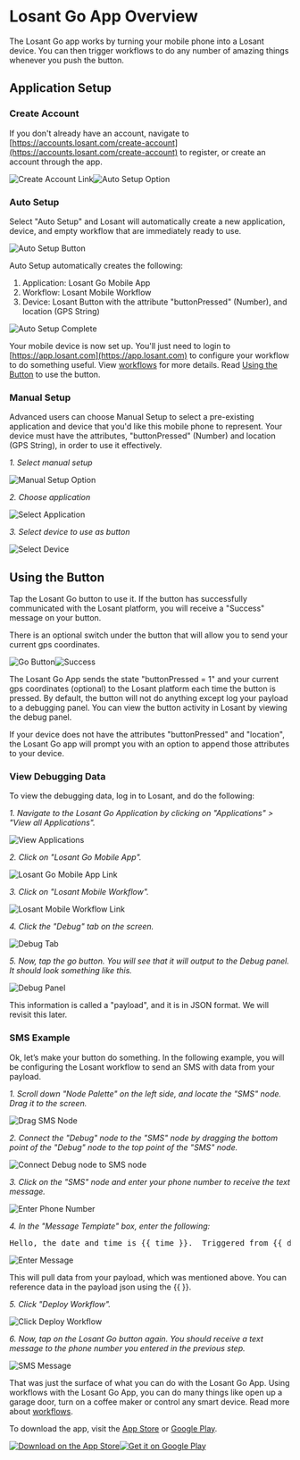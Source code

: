 # Losant Go App Overview

The Losant Go app works by turning your mobile phone into a Losant device. You can then trigger workflows to do any number of amazing things whenever you push the button.

## Application Setup

### Create Account

If you don't already have an account, navigate to [https://accounts.losant.com/create-account](https://accounts.losant.com/create-account) to register, or create an account through the app.

<div class="slim-image-container"><img src="/images/losant-go/sign-up-link.png" alt="Create Account Link" title="Create Account Link" /><img src="/images/losant-go/sign-up-screen.png" alt="Auto Setup Option" title="Auto Setup Option" /></div>

### Auto Setup

Select "Auto Setup" and Losant will automatically create a new application, device, and empty workflow that are immediately ready to use.

<div class="slim-image-container"><img src="/images/losant-go/auto-setup-button.png" alt="Auto Setup Button" title="Auto Setup Button" /></div>

Auto Setup automatically creates the following:

1. Application: Losant Go Mobile App
2. Workflow: Losant Mobile Workflow
3. Device: Losant Button with the attribute "buttonPressed" (Number), and location (GPS String)

<div class="slim-image-container"><img src="/images/losant-go/auto-setup-complete.png" alt="Auto Setup Complete" title="Auto Setup Complete" /></div>

Your mobile device is now set up. You'll just need to login to [https://app.losant.com](https://app.losant.com) to configure your workflow to do something useful.  View [workflows](/workflows/overview/) for more details.  Read [Using the Button](#using-the-button) to use the button.

### Manual Setup

Advanced users can choose Manual Setup to select a pre-existing application and device that you'd like this mobile phone to represent. Your device must have the attributes, "buttonPressed" (Number) and location (GPS String), in order to use it effectively.

*1. Select manual setup*

<div class="slim-image-container"><img src="/images/losant-go/manual-setup-link.png" alt="Manual Setup Option" title="Manual Setup Option" /></div>

*2. Choose application*

<div class="slim-image-container"><img src="/images/losant-go/select-application.png" alt="Select Application" title="Select Application" /></div>

*3. Select device to use as button*

<div class="slim-image-container"><img src="/images/losant-go/select-device.png" alt="Select Device" title="Select Device" /></div>

## Using the Button

Tap the Losant Go button to use it.  If the button has successfully communicated with the Losant platform, you will receive a "Success" message on your button.

There is an optional switch under the button that will allow you to send your current gps coordinates.

<div class="slim-image-container"><img src="/images/losant-go/go-button.png" alt="Go Button" title="Go Button" /><img src="/images/losant-go/go-button-success.png" alt="Success" title="Success" /></div>

The Losant Go App sends the state "buttonPressed = 1" and your current gps coordinates (optional) to the Losant platform each time the button is pressed.  By default, the button will not do anything except log your payload to a debugging panel. You can view the button activity in Losant by viewing the debug panel.

If your device does not have the attributes "buttonPressed" and "location", the Losant Go app will prompt you with an option to append those attributes to your device.

### View Debugging Data

To view the debugging data, log in to Losant, and do the following:

*1. Navigate to the Losant Go Application by clicking on "Applications" > "View all Applications".*

![View Applications](/images/losant-go/view-applications.png "View Applications")

*2. Click on "Losant Go Mobile App".*

![Losant Go Mobile App Link](/images/losant-go/losant-go-app-link.png "Losant Go Mobile App Link")

*3. Click on "Losant Mobile Workflow".*

![Losant Mobile Workflow Link](/images/losant-go/losant-mobile-workflow-link.png "Losant Mobile Workflow Link")

*4. Click the "Debug" tab on the screen.*

![Debug Tab](/images/losant-go/debug-tab.png "Debug Tab")

*5. Now, tap the go button.  You will see that it will output to the Debug panel.  It should look something like this.*

![Debug Panel](/images/losant-go/debug-panel.png "Debug Panel")

This information is called a "payload", and it is in JSON format.  We will revisit this later.

### SMS Example

Ok, let’s make your button do something.  In the following example, you will be configuring the Losant workflow to send an SMS with data from your payload.

*1. Scroll down "Node Palette" on the left side, and locate the "SMS" node. Drag it to the screen.*

![Drag SMS Node](/images/losant-go/drag-sms-node.png "Drag SMS Node")

*2. Connect the "Debug" node to the "SMS" node by dragging the bottom point of the "Debug" node to the top point of the "SMS" node.*

![Connect Debug node to SMS node](/images/losant-go/connect-debug-sms.png "Connect Debug node to SMS node")

*3. Click on the "SMS" node and enter your phone number to receive the text message.*

![Enter Phone Number](/images/losant-go/enter-phone-number.png "Enter Phone Number")

*4. In the "Message Template" box, enter the following:*

<pre>Hello, the date and time is {{ time }}.  Triggered from {{ deviceName }} at http://maps.google.com?q={{ data.location }}</pre>

![Enter Message](/images/losant-go/enter-message.png "Enter Message")

This will pull data from your payload, which was mentioned above.  You can reference data in the payload json using the {{ }}.

*5. Click "Deploy Workflow".*

![Click Deploy Workflow](/images/losant-go/deploy-workflow.png "Click Deploy Workflow")

*6. Now, tap on the Losant Go button again.  You should receive a text message to the phone number you entered in the previous step.*

<div class="slim-image-container"><img src="/images/losant-go/sms-message.png" alt="SMS Message" title="SMS Message" /></div>

That was just the surface of what you can do with the Losant Go App.  Using workflows with the Losant Go App, you can do many things like open up a garage door, turn on a coffee maker or control any smart device.  Read more about [workflows](/workflows/overview/).


To download the app, visit the [App Store](https://itunes.apple.com/us/app/losant-go/id1112244753?mt=8
) or [Google Play](https://play.google.com/store/apps/details?id=com.losant.go&hl=en).

<div class="badge-image-container"><a href="https://itunes.apple.com/us/app/losant-go/id1112244753?mt=8"><img src="/images/losant-go/app-store-badge.png" alt="Download on the App Store" title="Download on the App Store" /></a><a href="https://play.google.com/store/apps/details?id=com.losant.goapp&hl=en"><img src="/images/losant-go/google-play-badge.png" alt="Get it on Google Play" title="Get it on Google Play" /></a></div>
